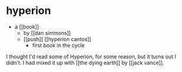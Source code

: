 # hyperion

- a [[book]]
  - by [[dan simmons]]
  - [[push]] [[hyperion cantos]]
    - first book in the cycle

I thought I'd read some of Hyperion, for some reason, but it turns out I didn't. I had mixed it up with [[the dying earth]] by [[jack vance]].
